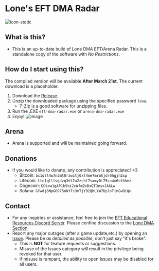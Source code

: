 # Lone's EFT DMA Radar

![icon-static](https://github.com/user-attachments/assets/d3bc58ad-a987-4c94-bfe2-dd2236769f19)

## What is this?
- This is an up-to-date build of Lone DMA EFT/Arena Radar. This is a standalone copy of the software with *No Restrictions*.

## How do I start using this?
The compiled version will be available **After March 21st**. The current download is a placeholder.
1. Download the [Release](https://github.com/Lone83427/lone-eft-dma-radar/releases/tag/compiled).
2. Unzip the downloaded package using the specified password `lone`.
   - [7-Zip](https://www.7-zip.org/) is a good software for unzipping files.
3. Run the .EXE `eft-dma-radar.exe` or `arena-dma-radar.exe`
4. Enjoy!
![image](https://github.com/user-attachments/assets/942d7a28-627b-4428-a3a9-60fccbe87ed1)

## Arena
- Arena is supported and will be maintained going forward.

## Donations
- If you would like to donate, any contribution is appreciated! <3
  - Bitcoin: `bc1q7l4w7n3mt0rawztj0xl4me7mrnhjdr0hgjh2xp`
  - Litecoin: `ltc1qlllsgdzq3dt2w2zchf7sxmy0t75sn4x6ethhez`
  - Dogecoin: `DDiva1gAP1b9bi2cWfmZvDsQTQesxJAALw`
  - Solana: `GYwdj8NpGG975oNY7s9mTjY92QhLYW7DpJoTjnGwDiQu`

## Contact
- For any inquiries or assistance, feel free to join the [EFT Educational Resources Discord Server](https://discord.gg/jGSnTCekdx). Please confine discussion to the [Lone DMA Section](https://discord.com/channels/1218731239599767632/1342207117704036382).
- Report any major outages (after a game update,etc.) by opening an [Issue](https://github.com/Lone83427/lone-eft-dma-radar/issues). Please be *as detailed as possible*, don't just say "it's broke".
  - This is **NOT** for feature requests or suggestions.
  - Misuse of the Issues category will result in the privilege being revoked for that user.
  - If misuse is rampant, the ability to open Issues may be disabled for all users.
